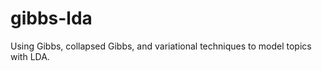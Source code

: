 gibbs-lda
=========

Using Gibbs, collapsed Gibbs, and variational techniques to model topics with LDA.
